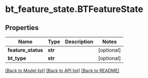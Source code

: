 # bt_feature_state.BTFeatureState

## Properties
Name | Type | Description | Notes
------------ | ------------- | ------------- | -------------
**feature_status** | **str** |  | [optional] 
**bt_type** | **str** |  | [optional] 

[[Back to Model list]](../README.md#documentation-for-models) [[Back to API list]](../README.md#documentation-for-api-endpoints) [[Back to README]](../README.md)


